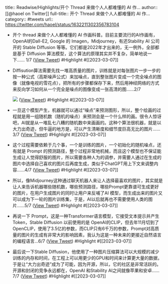 title:: Readwise/Highlights/开个 Thread 来做个人人都难懂的 AI 作...
author:: [[@haoel on Twitter]]
full-title:: 开个 Thread 来做个人人都难懂的 AI 作...
category:: #tweets
url:: https://twitter.com/haoel/status/1632211302356783104

- 开个 thread 来做个人人都难懂的 AI 作画科普。目前主要流行的AI作画有，OpenAI的Dall-E2, Google 的 Imagen，Midjourney，有还Stability AI 公司开的 Stable Diffusion 等等。它们都是2022年才出来的，无一例外，全部都是基于 Diffusion 算法模型，这个算法的原理其实并不复杂，简单地说一下…… 1/7 ([View Tweet](https://twitter.com/haoel/status/1632211302356783104)) #Highlight #[[2023-03-07]]
- Diffisution算法需要先找一堆高质量的图片，训练就是对每张图片一步一步的按一种公式（高斯噪声公式）来加噪点，直到整张图片变成一个完全噪点的图像（就像电视的雪花点），把所有的步骤都保存下来，然后用神经网络的方式来反向学习如何从一个完全是噪点的图像变成一张高清的图……2/7 
  
  ![](https://pbs.twimg.com/media/FqbBH2oaEAIf6UB.jpg) ([View Tweet](https://twitter.com/haoel/status/1632211304948830210)) #Highlight #[[2023-03-07]]
- 一旦这个模型产生，机器就可以通过“噪点”来预测图形，所以，整个绘画的过程就是用一组随机数（随机的噪点）来预测会是一个什么样的画。很令人惊讶吧，AI就是从一堆乱七八糟的随机数中来画画的。这种个算法很机器，就是以大力出奇迹，但牛逼的地方是，可以产生清晰度和细节度巨高无比的图片……3/7 ([View Tweet](https://twitter.com/haoel/status/1632211308262359042)) #Highlight #[[2023-03-07]]
- 这个过程需要依赖于几个事，一个是训练的图片，一个初始化的随机噪点，还有就是 Prompt 的预测路径，整个过程非常地机械，而且这个模型也不保证能生成让人觉得舒服的图片，所以需要各种人为的调参，并需要人通过在生成的图片中选择自己喜欢的图片后再度生成，类似于ChatGPT用上下文来调整内容……4/7 ([View Tweet](https://twitter.com/haoel/status/1632211310330126336)) #Highlight #[[2023-03-07]]
- 所以，像Midjourney这种通过聊天机器人来让人选择最喜欢的图片，其实就是让人来告诉机器哪些随机数，哪些预测路径，哪些Prompt更靠谱可生成更好的图片，在用户生成图片的同时让用户来反哺了AI 模型，而生成出来的图片又可以成为下一轮的图片训练集，于是，AI以后就再也不需要使用人类的图片……5/7 ([View Tweet](https://twitter.com/haoel/status/1632211312565698562)) #Highlight #[[2023-03-07]]
- 再说一下 Prompt，这是一种Transformer语言模型，它接受文本提示并产生Token，Stable Diffusion 以前使用的是 OpenAI的CLIP，但去年11月切到了OpenCLIP，使用了3.5亿的参数，而CLIP只有6千万的参数，Prompt对高质量的图片的生成有非常大的影响因素，我认为这是一种未来的更接近自然语言的编程语言…6/7 ([View Tweet](https://twitter.com/haoel/status/1632211314734161921)) #Highlight #[[2023-03-07]]
- 最后说一下Stable Diffusion，他使用了一种图片压缩算法可以大规模的减少训练的内存和时间，在工程上可以用更少的GPU和时间来计算更大量的数据，于是让“大力出奇迹”成为了可能，因为开源，所以，它的社区是非常活跃的。开源和封闭的竞争永远都在，OpenAI 和Stability AI之间就像苹果和安卓……7/7 ([View Tweet](https://twitter.com/haoel/status/1632211316848082946)) #Highlight #[[2023-03-07]]